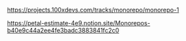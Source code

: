 https://projects.100xdevs.com/tracks/monorepo/monorepo-1

https://petal-estimate-4e9.notion.site/Monorepos-b40e9c44a2ee4fe3badc3883841fc2c0
